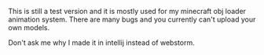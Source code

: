 This is still a test version and it is mostly used for my minecraft obj loader animation system. There are many bugs and you currently can't upload your own models.


Don't ask me why I made it in intellij instead of webstorm.
